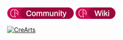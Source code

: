 [![Community](https://raw.githubusercontent.com/CorellanStoma/CorellanStoma/master/shields/community.png)](https://discord.gg/8W8E39Z)
[![Wiki](https://raw.githubusercontent.com/CorellanStoma/CorellanStoma/master/shields/wiki.png)](https://crearts.wiki/)

[![CreArts](https://user-images.githubusercontent.com/58918358/122546328-205df180-d02f-11eb-8e59-4b9eee696fac.png)](https://github.com/CorellanStoma/CreArts "CreArts Theme")
